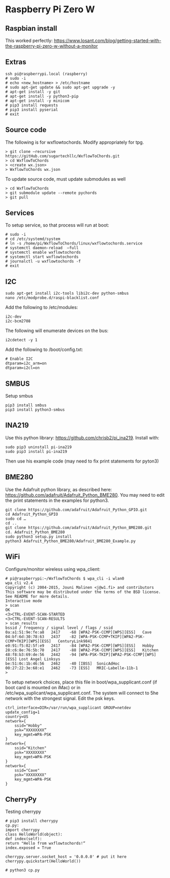 # Raspberry Pi Zero W

## Raspbian install
This worked perfectly:
https://www.losant.com/blog/getting-started-with-the-raspberry-pi-zero-w-without-a-monitor

## Extras
```
ssh pi@raspberrypi.local (raspberry)
# sudo -i
# echo <new_hostname> > /etc/hostname
# sudo apt-get update && sudo apt-get upgrade -y
# apt-get install -y git
# apt-get install -y python3-pip
# apt-get install -y minicom
# pip3 install requests
# pip3 install pyserial
# exit
```

## Source code
The following is for wxflowtochords. Modify appropriately for tpg.
```
> git clone —recursive  https://gitHub.com/sugartechllc/WxflowToChords.git
> cd WxflowToChords
> <create wx.json>
> WxflowToChords wx.json
```

To update source code, must update submodules as well
```
> cd WxflowToChords
> git submodule update --remote pychords
> git pull
```

## Services
To setup service, so that process will run at boot:
```
# sudo -i
# cd /etc/systemd/system
# ln -s /home/pi/WxflowToChords/linux/wxflowtochords.service
# systemctl daemon-reload  —full
# systemctl enable wxflowtochords
# systemctl start wxflowtochords
# journalctl -u wxflowtochords -f
# exit
```

## I2C
```
sudo apt-get install i2c-tools libi2c-dev python-smbus
nano /etc/modprobe.d/raspi-blacklist.conf
```

Add the following to /etc/modules:
```
i2c-dev
i2c-bcm2708
```

The following will enumerate devices on the bus:
```
i2cdetect -y 1
```

Add the following to /boot/config.txt:
```
# Enable I2C
dtparam=i2c_arm=on
dtparam=i2cl=on
```

## SMBUS
Setup smbus
```
pip3 install smbus
pip3 install python3-smbus
```

## INA219
Use this python library: https://github.com/chrisb2/pi_ina219. Install with:
```
sudo pip3 uninstall pi-ina219
sudo pip3 install pi-ina219
```

Then use his example code (may need to fix print statements for pyton3)

## BME280
Use the Adafruit python library, as described here: https://github.com/adafruit/Adafruit_Python_BME280. You may need to edit the print statements in the examples for python3.

```
git clone https://github.com/adafruit/Adafruit_Python_GPIO.git
cd Adafruit_Python_GPIO
sudo cd …
cd ..
git clone https://github.com/adafruit/Adafruit_Python_BME280.git
cd. Adafruit_Python_BME280
sudo python3 setup.py install
python3 Adafruit_Python_BME280/Adafruit_BME280_Example.py
```

## WiFi
Configure/monitor wireless using wpa_client:
```
# pi@raspberrypi:~/WxflowToChords $ wpa_cli -i wlan0
wpa_cli v2.4
Copyright (c) 2004-2015, Jouni Malinen <j@w1.fi> and contributors
This software may be distributed under the terms of the BSD license.
See README for more details.
Interactive mode
> scan
OK
<3>CTRL-EVENT-SCAN-STARTED 
<3>CTRL-EVENT-SCAN-RESULTS 
> scan_results 
bssid / frequency / signal level / flags / ssid
0a:a1:51:9e:fe:a8	2417	-68	[WPA2-PSK-CCMP][WPS][ESS]	Cave
04:bf:6d:30:78:63	2437	-82	[WPA-PSK-CCMP+TKIP][WPA2-PSK-CCMP+TKIP][WPS][ESS]	CenturyLink9841
e0:91:f5:02:5f:e9	2417	-84	[WPA2-PSK-CCMP][WPS][ESS]	Hobby
28:c6:8e:76:5b:70	2417	-88	[WPA2-PSK-CCMP][WPS][ESS]	Kitchen
48:f8:b3:69:de:56	2442	-94	[WPA-PSK-TKIP][WPA2-PSK-CCMP][WPS][ESS]	Lost Angel Linksys
be:51:0c:1b:46:56	2462	-40	[IBSS]	SonicAdHoc
00:27:22:3e:68:e1	2462	-73	[ESS]	MRIC-Labelle-11b-1
> 
```

To setup network choices, place this file in boot/wpa_supplicant.conf (if boot card is mounted on iMac) or in /etc/wpa_suplicant/wpa_supplicant.conf. The system will connect to 5he network with the strongest signal. Edit the psk keys.

```
ctrl_interface=DIR=/var/run/wpa_supplicant GROUP=netdev
update_config=1
country=US
network={
	ssid="Hobby"
	psk=“XXXXXXXX”
	key_mgmt=WPA-PSK
}
network={
	ssid="Kitchen"
	psk="XXXXXXXX"
	key_mgmt=WPA-PSK
}
network={
	ssid="Cave"
	psk="XXXXXXXX"
	key_mgmt=WPA-PSK
}
```

## CherryPy

Testing cherrypy
```
# pip3 install cherrypy
cp.py:
import cherrypy
class HelloWorld(object):
def index(self):
return "Hello from wxflowtochords!“
index.exposed = True

cherrypy.server.socket_host = '0.0.0.0' # put it here
cherrypy.quickstart(HelloWorld())

# python3 cp.py
```
